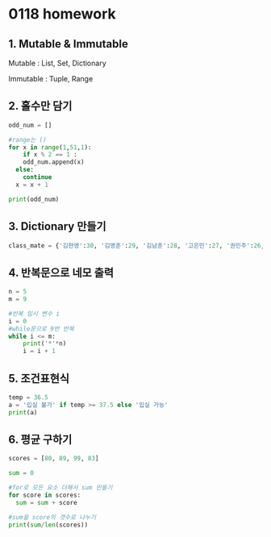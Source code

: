 # 0118 homework

## 1. Mutable & Immutable

Mutable : List, Set, Dictionary

Immutable : Tuple, Range



## 2. 홀수만 담기

```python
odd_num = []

#range는 ()
for x in range(1,51,1):
	if x % 2 == 1 :
    odd_num.append(x)
  else:
    continue
  x = x + 1

print(odd_num)
```



## 3. Dictionary 만들기

```python
class_mate = {'김현영':30, '김영훈':29, '김남훈':28, '고은민':27, '권민주':26, '구홍지':25}
```



## 4. 반복문으로 네모 출력

``` python
n = 5
m = 9

#반복 임시 변수 i
i = 0
#while문으로 9번 반복
while i <= m:
    print('*'*n)
    i = i + 1
```



## 5. 조건표현식

```python
temp = 36.5
a = '입실 불가' if temp >= 37.5 else '입실 가능'
print(a)
```



## 6. 평균 구하기

```python
scores = [80, 89, 99, 83]

sum = 0

#for로 모든 요소 더해서 sum 만들기
for score in scores:
  sum = sum + score

#sum을 score의 갯수로 나누기
print(sum/len(scores))
```